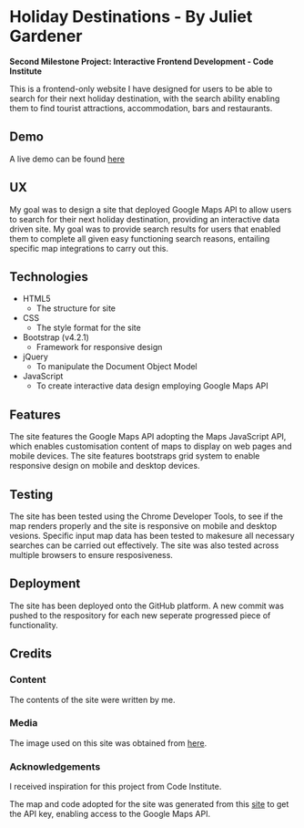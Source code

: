 # Holiday Destinations - By Juliet Gardener
 
 **Second Milestone Project: Interactive Frontend Development - Code Institute**
 
 This is a frontend-only website I have designed for users to be able to search for their next holiday destination, with the search ability
 enabling them to find tourist attractions, accommodation, bars and restaurants.
 
## Demo
 
 A live demo can be found [here](https://julietisstudent.github.io/milestone-project-2/)
 
## UX
 
 My goal was to design a site that deployed Google Maps API to allow users to search for their next holiday destination, providing an 
 interactive data driven site.
 My goal was to provide search results for users that enabled them to complete all given easy functioning search reasons,
 entailing specific map integrations to carry out this.
 
## Technologies
 
* HTML5
    * The structure for site
* CSS 
    * The style format for the site
* Bootstrap (v4.2.1)
     * Framework for responsive design
* jQuery 
     * To manipulate the Document Object Model
* JavaScript
     * To create interactive data design employing Google Maps API

## Features 
 
The site features the Google Maps API adopting the Maps JavaScript API, which enables customisation content of maps to display on 
web pages and mobile devices.
The site features bootstraps grid system to enable responsive design on mobile and desktop devices.

## Testing

The site has been tested using the Chrome Developer Tools, to see if the map renders properly and the site is responsive on mobile and 
desktop vesions.
Specific input map data has been tested to makesure all necessary searches can be carried out effectively. The site was also tested
across multiple browsers to ensure resposiveness. 

## Deployment

The site has been deployed onto the GitHub platform. A new commit was pushed to the respository for each new seperate progressed
piece of functionality.

## Credits

### Content
The contents of the site were written by me.

### Media
The image used on this site was obtained from [here](https://s0.geograph.org.uk/geophotos/02/66/57/2665744_96ca1bef.jpg).

### Acknowledgements
I received inspiration for this project from Code Institute.

The map and code adopted for the site was generated from this [site](https://developers.google.com/maps/documentation/) to get the API key, 
enabling access to the Google Maps API.


 